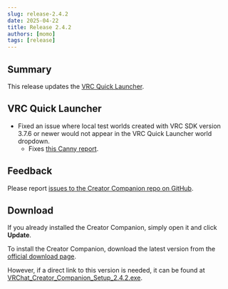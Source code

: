 ```yaml
---
slug: release-2.4.2
date: 2025-04-22
title: Release 2.4.2
authors: [momo]
tags: [release]
---
```

## Summary

This release updates the [VRC Quick Launcher](https://vcc.docs.vrchat.com/tools/vrc-quick-launcher/).

<!--truncate-->

## VRC Quick Launcher

- Fixed an issue where local test worlds created with VRC SDK version 3.7.6 or newer would not appear in the VRC Quick Launcher world dropdown.
  - Fixes [this Canny report](https://feedback.vrchat.com/admin/board/sdk-bug-reports/p/376-world-build-test-creates-a-files-that-vrc-quick-launcher-doesnt-recognize).

## Feedback

Please report [issues to the Creator Companion repo on GitHub](https://github.com/vrchat-community/creator-companion/issues).

## Download

If you already installed the Creator Companion, simply open it and click **Update**.

To install the Creator Companion, download the latest version from the [official download page](https://vrchat.com/home/download).

However, if a direct link to this version is needed, it can be found at [VRChat_Creator_Companion_Setup_2.4.2.exe](https://vrcpm.vrchat.cloud/vcc/Builds/2.4.2/VRChat_CreatorCompanion_Setup_2.4.2.exe).
